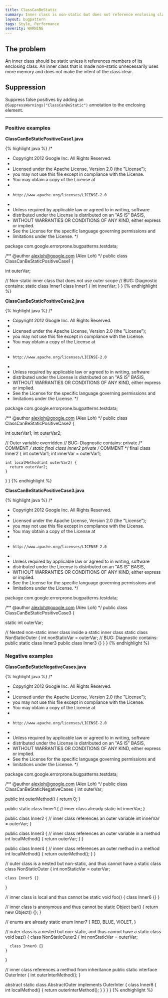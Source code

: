 ```yaml
---
title: ClassCanBeStatic
summary: Inner class is non-static but does not reference enclosing class
layout: bugpattern
tags: Style, Performance
severity: WARNING
---
```


<!--
*** AUTO-GENERATED, DO NOT MODIFY ***
To make changes, edit the @BugPattern annotation or the explanation in docs/bugpattern.
-->

## The problem
An inner class should be static unless it references members of its enclosing class. An inner class that is made non-static unnecessarily uses more memory and does not make the intent of the class clear.

## Suppression
Suppress false positives by adding an `@SuppressWarnings("ClassCanBeStatic")` annotation to the enclosing element.

----------

### Positive examples
__ClassCanBeStaticPositiveCase1.java__

{% highlight java %}
/*
 * Copyright 2012 Google Inc. All Rights Reserved.
 *
 * Licensed under the Apache License, Version 2.0 (the "License");
 * you may not use this file except in compliance with the License.
 * You may obtain a copy of the License at
 *
 *     http://www.apache.org/licenses/LICENSE-2.0
 *
 * Unless required by applicable law or agreed to in writing, software
 * distributed under the License is distributed on an "AS IS" BASIS,
 * WITHOUT WARRANTIES OR CONDITIONS OF ANY KIND, either express or implied.
 * See the License for the specific language governing permissions and
 * limitations under the License.
 */

package com.google.errorprone.bugpatterns.testdata;

/** @author alexloh@google.com (Alex Loh) */
public class ClassCanBeStaticPositiveCase1 {

  int outerVar;

  // Non-static inner class that does not use outer scope
  // BUG: Diagnostic contains: static class Inner1
  class Inner1 {
    int innerVar;
  }
}
{% endhighlight %}

__ClassCanBeStaticPositiveCase2.java__

{% highlight java %}
/*
 * Copyright 2012 Google Inc. All Rights Reserved.
 *
 * Licensed under the Apache License, Version 2.0 (the "License");
 * you may not use this file except in compliance with the License.
 * You may obtain a copy of the License at
 *
 *     http://www.apache.org/licenses/LICENSE-2.0
 *
 * Unless required by applicable law or agreed to in writing, software
 * distributed under the License is distributed on an "AS IS" BASIS,
 * WITHOUT WARRANTIES OR CONDITIONS OF ANY KIND, either express or implied.
 * See the License for the specific language governing permissions and
 * limitations under the License.
 */

package com.google.errorprone.bugpatterns.testdata;

/** @author alexloh@google.com (Alex Loh) */
public class ClassCanBeStaticPositiveCase2 {

  int outerVar1;
  int outerVar2;

  // Outer variable overridden
  // BUG: Diagnostic contains: private /* COMMENT */ static final class Inner2
  private /* COMMENT */ final class Inner2 {
    int outerVar1;
    int innerVar = outerVar1;

    int localMethod(int outerVar2) {
      return outerVar2;
    }
  }
}
{% endhighlight %}

__ClassCanBeStaticPositiveCase3.java__

{% highlight java %}
/*
 * Copyright 2012 Google Inc. All Rights Reserved.
 *
 * Licensed under the Apache License, Version 2.0 (the "License");
 * you may not use this file except in compliance with the License.
 * You may obtain a copy of the License at
 *
 *     http://www.apache.org/licenses/LICENSE-2.0
 *
 * Unless required by applicable law or agreed to in writing, software
 * distributed under the License is distributed on an "AS IS" BASIS,
 * WITHOUT WARRANTIES OR CONDITIONS OF ANY KIND, either express or implied.
 * See the License for the specific language governing permissions and
 * limitations under the License.
 */

package com.google.errorprone.bugpatterns.testdata;

/** @author alexloh@google.com (Alex Loh) */
public class ClassCanBeStaticPositiveCase3 {

  static int outerVar;

  // Nested non-static inner class inside a static inner class
  static class NonStaticOuter {
    int nonStaticVar = outerVar;
    // BUG: Diagnostic contains: public static class Inner3
    public class Inner3 {}
  }
}
{% endhighlight %}

### Negative examples
__ClassCanBeStaticNegativeCases.java__

{% highlight java %}
/*
 * Copyright 2012 Google Inc. All Rights Reserved.
 *
 * Licensed under the Apache License, Version 2.0 (the "License");
 * you may not use this file except in compliance with the License.
 * You may obtain a copy of the License at
 *
 *     http://www.apache.org/licenses/LICENSE-2.0
 *
 * Unless required by applicable law or agreed to in writing, software
 * distributed under the License is distributed on an "AS IS" BASIS,
 * WITHOUT WARRANTIES OR CONDITIONS OF ANY KIND, either express or implied.
 * See the License for the specific language governing permissions and
 * limitations under the License.
 */

package com.google.errorprone.bugpatterns.testdata;

/** @author alexloh@google.com (Alex Loh) */
public class ClassCanBeStaticNegativeCases {
  int outerVar;

  public int outerMethod() {
    return 0;
  }

  public static class Inner1 { // inner class already static
    int innerVar;
  }

  public class Inner2 { // inner class references an outer variable
    int innerVar = outerVar;
  }

  public class Inner3 { // inner class references an outer variable in a method
    int localMethod() {
      return outerVar;
    }
  }

  public class Inner4 { // inner class references an outer method in a method
    int localMethod() {
      return outerMethod();
    }
  }

  // outer class is a nested but non-static, and thus cannot have a static class
  class NonStaticOuter {
    int nonStaticVar = outerVar;

    class Inner5 {}
  }

  // inner class is local and thus cannot be static
  void foo() {
    class Inner6 {}
  }

  // inner class is anonymous and thus cannot be static
  Object bar() {
    return new Object() {};
  }

  // enums are already static
  enum Inner7 {
    RED,
    BLUE,
    VIOLET,
  }

  // outer class is a nested but non-static, and thus cannot have a static class
  void baz() {
    class NonStaticOuter2 {
      int nonStaticVar = outerVar;

      class Inner8 {}
    }
  }

  // inner class references a method from inheritance
  public static interface OuterInter {
    int outerInterMethod();
  }

  abstract static class AbstractOuter implements OuterInter {
    class Inner8 {
      int localMethod() {
        return outerInterMethod();
      }
    }
  }
}
{% endhighlight %}

